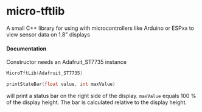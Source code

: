 # micro-tftlib
A small C++ library for using with microcontrollers like Arduino or ESPxx to view sensor data on 1.8" displays

#### Documentation

Constructor needs an Adafruit_ST7735 instance
```cpp
MicroTftLib(Adafruit_ST7735) 
```

```cpp 
printStateBar(float value, int maxValue)
```
will print a status bar on the right side of the display. `maxValue` equals 100 % of the display height. The bar is calculated relative to the display height.
